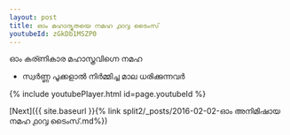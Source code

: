 ```yaml
---
layout: post
title: ഓം മഹാദ്യുതയെ നമഹ ൧൦൮ ടൈംസ്
youtubeId: zGkDb1MSZP0
---
```

 
 
 ഓം കര്ണികാര മഹാസ്ത്രവിഗ്നെ നമഹ 
 
 -  സ്വർണ്ണ പൂക്കളാൽ നിർമ്മിച്ച മാല ധരിക്കുന്നവർ 
 
  
 
  
 
 
 
 
 
 


{% include youtubePlayer.html id=page.youtubeId %}
 
[Next]({{ site.baseurl }}{% link  split2/_posts/2016-02-02-ഓം അനിമിഷായ നമഹ ൧൦൮ ടൈംസ്.md%})
 
